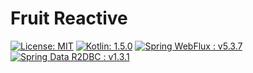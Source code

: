 # Fruit Reactive

[![License: MIT](https://img.shields.io/badge/License-MIT-yellow.svg)](https://opensource.org/licenses/MIT) [![Kotlin: 1.5.0](https://img.shields.io/badge/Kotlin-1.5.0-brightgreen)](https://kotlinlang.org)  [![Spring WebFlux : v5.3.7](https://img.shields.io/badge/Spring%20WebFlux-v5.3.7-green)](https://docs.spring.io/spring-framework/docs/current/reference/html/web-reactive.html#webflux-reactive-spring-web) [![Spring Data R2DBC : v1.3.1](https://img.shields.io/badge/Spring%20Data%20R2DBC-v1.3.1-yellowgreen)](https://docs.spring.io/spring-data/r2dbc/docs/current/reference/html/#get-started:first-steps:reactive-api)

